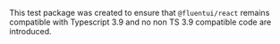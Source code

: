 This test package was created to ensure that `@fluentui/react` remains compatible with Typescript 3.9 and no non TS 3.9 compatible code are introduced.
